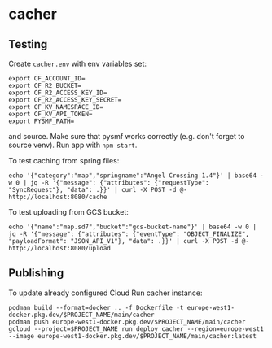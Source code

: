 cacher
======

Testing
-------

Create `cacher.env` with env variables set:

```
export CF_ACCOUNT_ID=
export CF_R2_BUCKET=
export CF_R2_ACCESS_KEY_ID=
export CF_R2_ACCESS_KEY_SECRET=
export CF_KV_NAMESPACE_ID=
export CF_KV_API_TOKEN=
export PYSMF_PATH=
```

and source. Make sure that pysmf works correctly (e.g. don't forget to source venv). Run app with `npm start`.

To test caching from spring files:

```
echo '{"category":"map","springname":"Angel Crossing 1.4"}' | base64 -w 0 | jq -R '{"message": {"attributes": {"requestType": "SyncRequest"}, "data": .}}' | curl -X POST -d @- http://localhost:8080/cache
```

To test uploading from GCS bucket:

```
echo '{"name":"map.sd7","bucket":"gcs-bucket-name"}' | base64 -w 0 | jq -R '{"message": {"attributes": {"eventType": "OBJECT_FINALIZE", "payloadFormat": "JSON_API_V1"}, "data": .}}' | curl -X POST -d @- http://localhost:8080/upload
```

Publishing
----------

To update already configured Cloud Run cacher instance:

```
podman build --format=docker .. -f Dockerfile -t europe-west1-docker.pkg.dev/$PROJECT_NAME/main/cacher
podman push europe-west1-docker.pkg.dev/$PROJECT_NAME/main/cacher
gcloud --project=$PROJECT_NAME run deploy cacher --region=europe-west1 --image europe-west1-docker.pkg.dev/$PROJECT_NAME/main/cacher:latest
```

